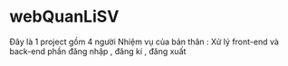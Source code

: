 # webQuanLiSV
Đây là 1 project gồm 4 người
Nhiệm vụ của bản thân : Xử lý front-end và back-end phần đăng nhập , đăng kí , đăng xuất

